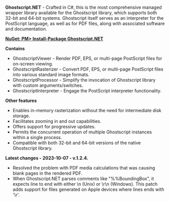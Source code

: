 **Ghostscript.NET** - Crafted in C#, this is the most comprehensive managed wrapper library available for the Ghostscript library, which supports both 32-bit and 64-bit systems. Ghostscript itself serves as an interpreter for the PostScript language, as well as for PDF files, along with associated software and documentation.

[**NuGet: PM> Install-Package Ghostscript.NET**](http://nuget.org/packages/Ghostscript.NET/)

**Contains**
* GhostscriptViewer - Render PDF, EPS, or multi-page PostScript files for on-screen viewing.
* GhostscriptRasterizer - Convert PDF, EPS, or multi-page PostScript files into various standard image formats.
* GhostscriptProcessor - Simplify the invocation of Ghostscript library with custom arguments/switches.
* GhostscriptInterpreter - Engage the PostScript interpreter functionality.

**Other features**
* Enables in-memory rasterization without the need for intermediate disk storage.
* Facilitates zooming in and out capabilities.
* Offers support for progressive updates.
* Permits the concurrent operation of multiple Ghostscript instances within a single process.
* Compatible with both 32-bit and 64-bit versions of the native Ghostscript library.

**Latest changes - 2023-10-07 - v.1.2.4.**
* Resolved the problem with PDF media calculations that was causing blank pages in the rendered PDF.
* When Ghostscript.NET parses comments like "%%BoundingBox", it expects line to end with either \n (Unix) or \r\n (Windows). This patch adds support for files generated on Apple devices where lines ends with '\r'.


